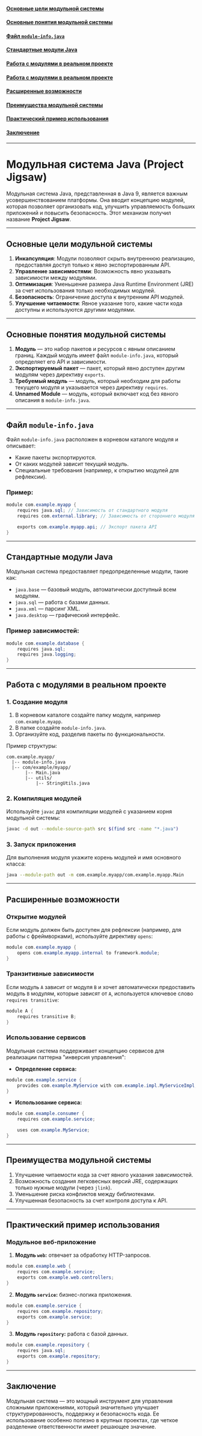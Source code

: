 #### [Основные цели модульной системы](#Основные-цели-модульной-системы-1)
#### [Основные понятия модульной системы](#Основные-понятия-модульной-системы-1)
#### [Файл `module-info.java`](#Файл-module-infojava-1)
#### [Стандартные модули Java](#Стандартные-модули-java-1)
#### [Работа с модулями в реальном проекте](#Работа-с-модулями-в-реальном-проекте-1)
#### [Работа с модулями в реальном проекте](#Работа-с-модулями-в-реальном-проекте-1)
#### [Расширенные возможности](#Расширенные-возможности-1)
#### [Преимущества модульной системы](#Преимущества-модульной-системы-1)
#### [Практический пример использования](#Практический-пример-использования-1)
#### [Заключение](#Заключение-1)

---
# Модульная система Java (Project Jigsaw)

Модульная система Java, представленная в Java 9, является важным усовершенствованием платформы. Она вводит концепцию модулей, которая позволяет организовать код, улучшить управляемость больших приложений и повысить безопасность. Этот механизм получил название **Project Jigsaw**.

---

## Основные цели модульной системы

1. **Инкапсуляция**: Модули позволяют скрыть внутреннюю реализацию, предоставляя доступ только к явно экспортированным API.
2. **Управление зависимостями**: Возможность явно указывать зависимости между модулями.
3. **Оптимизация**: Уменьшение размера Java Runtime Environment (JRE) за счет использования только необходимых модулей.
4. **Безопасность**: Ограничение доступа к внутренним API модулей.
5. **Улучшение читаемости**: Явное указание того, какие части кода доступны и используются другими модулями.

---

## Основные понятия модульной системы

1. **Модуль** — это набор пакетов и ресурсов с явным описанием границ. Каждый модуль имеет файл `module-info.java`, который определяет его API и зависимости.
2. **Экспортируемый пакет** — пакет, который явно доступен другим модулям через директиву `exports`.
3. **Требуемый модуль** — модуль, который необходим для работы текущего модуля и указывается через директиву `requires`.
4. **Unnamed Module** — модуль, который включает код без явного описания в `module-info.java`.

---

## Файл `module-info.java`

Файл `module-info.java` расположен в корневом каталоге модуля и описывает:

- Какие пакеты экспортируются.
- От каких модулей зависит текущий модуль.
- Специальные требования (например, к открытию модулей для рефлексии).

### Пример:

```java
module com.example.myapp {
    requires java.sql; // Зависимость от стандартного модуля
    requires com.external.library; // Зависимость от стороннего модуля

    exports com.example.myapp.api; // Экспорт пакета API
}
```

---

## Стандартные модули Java

Модульная система предоставляет предопределенные модули, такие как:

- `java.base` — базовый модуль, автоматически доступный всем модулям.
- `java.sql` — работа с базами данных.
- `java.xml` — парсинг XML.
- `java.desktop` — графический интерфейс.

### Пример зависимостей:

```java
module com.example.database {
    requires java.sql;
    requires java.logging;
}
```

---

## Работа с модулями в реальном проекте

### 1. **Создание модуля**

1. В корневом каталоге создайте папку модуля, например `com.example.myapp`.
2. В папке создайте `module-info.java`.
3. Организуйте код, разделив пакеты по функциональности.

Пример структуры:

```
com.example.myapp/
  |-- module-info.java
  |-- com/example/myapp/
       |-- Main.java
       |-- utils/
           |-- StringUtils.java
```

### 2. **Компиляция модулей**

Используйте `javac` для компиляции модулей с указанием корня модульной системы:

```bash
javac -d out --module-source-path src $(find src -name "*.java")
```

### 3. **Запуск приложения**

Для выполнения модуля укажите корень модулей и имя основного класса:

```bash
java --module-path out -m com.example.myapp/com.example.myapp.Main
```

---

## Расширенные возможности

### Открытие модулей

Если модуль должен быть доступен для рефлексии (например, для работы с фреймворками), используйте директиву `opens`:

```java
module com.example.myapp {
    opens com.example.myapp.internal to framework.module;
}
```

### Транзитивные зависимости

Если модуль `A` зависит от модуля `B` и хочет автоматически предоставить модуль `B` модулям, которые зависят от `A`, используется ключевое слово `requires transitive`:

```java
module A {
    requires transitive B;
}
```

### Использование сервисов

Модульная система поддерживает концепцию сервисов для реализации паттерна "инверсия управления":

- **Определение сервиса:**

```java
module com.example.service {
    provides com.example.MyService with com.example.impl.MyServiceImpl;
}
```

- **Использование сервиса:**

```java
module com.example.consumer {
    requires com.example.service;

    uses com.example.MyService;
}
```

---

## Преимущества модульной системы

1. Улучшение читаемости кода за счет явного указания зависимостей.
2. Возможность создания легковесных версий JRE, содержащих только нужные модули (через `jlink`).
3. Уменьшение риска конфликтов между библиотеками.
4. Улучшенная безопасность за счет контроля доступа к API.

---

## Практический пример использования

### Модульное веб-приложение

1. **Модуль `web`:** отвечает за обработку HTTP-запросов.

```java
module com.example.web {
    requires com.example.service;
    exports com.example.web.controllers;
}
```

2. **Модуль `service`:** бизнес-логика приложения.

```java
module com.example.service {
    requires com.example.repository;
    exports com.example.service;
}
```

3. **Модуль `repository`:** работа с базой данных.

```java
module com.example.repository {
    requires java.sql;
    exports com.example.repository;
}
```
---

## Заключение
Модульная система — это мощный инструмент для управления сложными приложениями, который значительно улучшает структурированность, поддержку и безопасность кода. Ее использование особенно полезно в крупных проектах, где четкое разделение ответственности имеет решающее значение.
